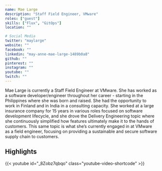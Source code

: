 ```yaml
---
name: Mae Large
description: "Staff Field Engineer, VMware"
roles: ["guest"]
skills: ["Flux", "GitOps"]
location: ""

# Social Media 
twitter: "maylarge"
website: ""
facebook: ""
linkedin: "may-anne-mae-large-1489b0a8"
github: ""
pinterest: ""
instagram: ""
youtube: ""
twitch: ""
---
```

<!-- markdownlint-disable MD041-->
Mae Large is currently a Staff Field Engineer at VMware. She has worked as a software developer/engineer throughout her career - starting in the Philippines where she was born and raised. She had the opportunity to work in Finland and in India in a consulting capacity. She worked at a large insurance company for 15 years in various roles focused on software development lifecycle, and she drove the Delivery Engineering topic where she continuously simplified how features ultimately make it to the hands of customers. This same topic is what she’s currently engaged in at VMware as a field engineer, focusing on providing a sustainable and secure software supply chain to customers.

<!--more-->

## Highlights

{{< youtube id="_8Zobz7qbqo" class="youtube-video-shortcode" >}}
